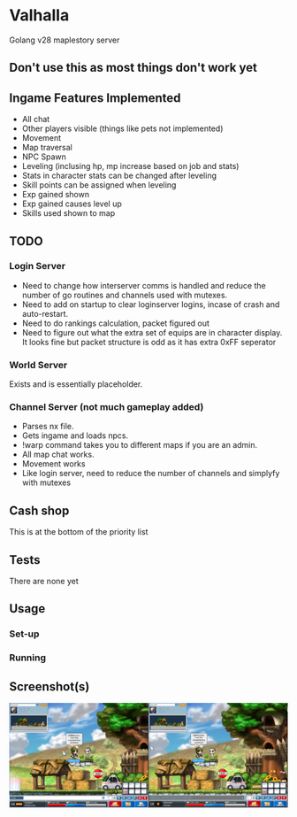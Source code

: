 # Valhalla
Golang v28 maplestory server

## Don't use this as most things don't work yet

## Ingame Features Implemented
- All chat
- Other players visible (things like pets not implemented)
- Movement
- Map traversal
- NPC Spawn
- Leveling (inclusing hp, mp increase based on job and stats)
- Stats in character stats can be changed after leveling
- Skill points can be assigned when leveling
- Exp gained shown
- Exp gained causes level up
- Skills used shown to map

## TODO
### Login Server
- Need to change how interserver comms is handled and reduce the number of go routines and channels used with mutexes.
- Need to add on startup to clear loginserver logins, incase of crash and auto-restart.
- Need to do rankings calculation, packet figured out
- Need to figure out what the extra set of equips are in character display. It looks fine but packet structure is odd as it has extra 0xFF seperator

### World Server
Exists and is essentially placeholder.

### Channel Server (not much gameplay added)
- Parses nx file. 
- Gets ingame and loads npcs. 
- !warp command takes you to different maps if you are an admin.
- All map chat works.
- Movement works
- Like login server, need to reduce the number of channels and simplyfy with mutexes

## Cash shop
This is at the bottom of the priority list

## Tests
There are none yet

## Usage
### Set-up
### Running

## Screenshot(s)

![Alt text](images/movement.png?raw=true "In Game")
